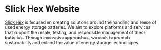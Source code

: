 # Slick Hex Website
[Slick Hex](slickhex.com) is focused on creating solutions around the handling and reuse of used energy storage batteries. We aim to explore platforms and services that support the resale, testing, and responsible management of these batteries. Through innovative approaches, we seek to promote sustainability and extend the value of energy storage technologies.
